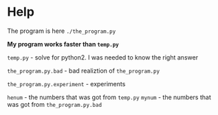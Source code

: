 # Help

The program is here `./the_program.py`

**My program works faster than `temp.py`**

`temp.py` - solve for python2. I was needed to know the right answer

`the_program.py.bad` - bad realiztion of `the_program.py`

`the_program.py.experiment` - experiments

`henum` - the numbers that was got from `temp.py`
`mynum` - the numbers that was got from `the_program.py.bad`
